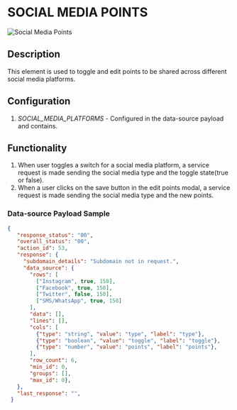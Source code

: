 # SOCIAL MEDIA POINTS

![Social Media Points](https://i.postimg.cc/632rL77z/social-media-points.png)

## Description

This element is used to toggle and edit points to be shared across different social media platforms.

## Configuration

1. *SOCIAL_MEDIA_PLATFORMS* - Configured in the data-source payload and contains.

## Functionality

1. When user toggles a switch for a social media platform, a service request is made sending the social media type and the toggle state(true or false).
2. When a user clicks on the save button in the edit points modal, a service request is made sending the social media type and the new points.

### Data-source Payload Sample

```json
{
   "response_status": "00",
   "overall_status": "00",
   "action_id": 53,
   "response": {
     "subdomain_details": "Subdomain not in request.",
     "data_source": {
       "rows": [
         ["Instagram", true, 150],
         ["Facebook", true, 150],
         ["Twitter", false, 150],
         ["SMS/WhatsApp", true, 150]
       ],
       "data": [],
       "lines": [],
       "cols": [
         {"type": "string", "value": "type", "label": "type"},
         {"type": "boolean", "value": "toggle", "label": "toggle"},
         {"type": "number", "value": "points", "label": "points"},
       ],
       "row_count": 6,
       "min_id": 0,
       "groups": [],
       "max_id": 0},
   },
   "last_response": "",
 }
```